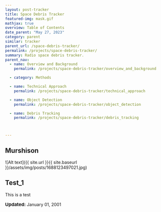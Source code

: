 ```yaml
---
layout: post-tracker
title: Space Debris Tracker
featured-img: mask.gif
mathjax: true
overview: Table of Contents
date_parent: "May 27, 2023"
category: parent
similar: tracker
parent_url: /space-debris-tracker/
permalink: /projects/space-debris-tracker/
summary: Radio space debris tracker. 
parent_nav:
  - name: Overview and Background
    permalink: /projects/space-debris-tracker/overview_and_background

  - category: Methods

  - name: Technical Approach
    permalink: /projects/space-debris-tracker/technical_approach

  - name: Object Detection
    permalink: /projects/space-debris-tracker/object_detection

  - name: Debris Tracking
    permalink: /projects/space-debris-tracker/debris_tracking



---
```




## Murshison


![Alt text]({{ site.url }}{{ site.baseurl }}/assets/img/posts/1688123497021.jpg)


## Test_1

This is a test



<i class="fas fa-calendar-alt"></i> <span style="font-size: 15px; font-weight: bolder;">Updated:  </span><time>January 01, 2001</time>